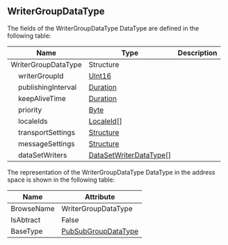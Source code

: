 <!-- datatype -->
## WriterGroupDataType
<!-- end of description -->
The fields of the WriterGroupDataType DataType are defined in the following table:  

|Name|Type|Description|
|---|---|---|
|WriterGroupDataType|Structure||
|&nbsp;&nbsp;&nbsp;&nbsp;writerGroupId|[UInt16](../../../Part3/DataTypes/UInt16/readme.md)||
|&nbsp;&nbsp;&nbsp;&nbsp;publishingInterval|[Duration](../../../Part3/DataTypes/Duration/readme.md)||
|&nbsp;&nbsp;&nbsp;&nbsp;keepAliveTime|[Duration](../../../Part3/DataTypes/Duration/readme.md)||
|&nbsp;&nbsp;&nbsp;&nbsp;priority|[Byte](../../../Part3/DataTypes/Byte/readme.md)||
|&nbsp;&nbsp;&nbsp;&nbsp;localeIds|[LocaleId](../../../Part3/DataTypes/LocaleId/readme.md)[]||
|&nbsp;&nbsp;&nbsp;&nbsp;transportSettings|[Structure](../../../Part3/DataTypes/Structure/readme.md)||
|&nbsp;&nbsp;&nbsp;&nbsp;messageSettings|[Structure](../../../Part3/DataTypes/Structure/readme.md)||
|&nbsp;&nbsp;&nbsp;&nbsp;dataSetWriters|[DataSetWriterDataType](../../../Part14/DataTypes/DataSetWriterDataType/readme.md)[]||

The representation of the WriterGroupDataType DataType in the address space is shown in the following table:  

|Name|Attribute|
|---|---|
|BrowseName|WriterGroupDataType|
|IsAbtract|False|
|BaseType|[PubSubGroupDataType](../../../Part14/DataTypes/PubSubGroupDataType/readme.md)|

